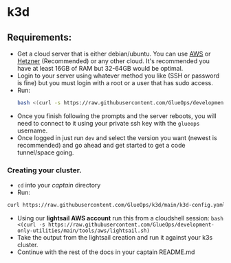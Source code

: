 # k3d


## Requirements:
- Get a cloud server that is either debian/ubuntu. You can use [AWS](https://cde.glueops.dev) or [Hetzner](https://www.hetzner.com/) (Recommended) or any other cloud. It's recommended you have at least 16GB of RAM but 32-64GB would be optimal.
- Login to your server using whatever method you like (SSH or password is fine) but you must login with a root or a user that has sudo access.
- Run:
  ```bash
  bash <(curl -s https://raw.githubusercontent.com/GlueOps/development-only-utilities/main/tools/developer-setup/linux-setup.sh)
  ```
- Once you finish following the prompts and the server reboots, you will need to connect to it using your private ssh key with the `glueops` username.
- Once logged in just run `dev` and select the version you want (newest is recommended) and go ahead and get started to get a code tunnel/space going.



### Creating your cluster.

- `cd` into your _captain_ directory
- Run:
```bash
curl https://raw.githubusercontent.com/GlueOps/k3d/main/k3d-config.yaml -o k3d-config.yaml && k3d cluster create --config k3d-config.yaml
```
- Using our **lightsail AWS account** run this from a cloudshell session: `bash <(curl -s https://raw.githubusercontent.com/GlueOps/development-only-utilities/main/tools/aws/lightsail.sh)`
- Take the output from the lightsail creation and run it against your k3s cluster.
- Continue with the rest of the docs in your captain README.md
